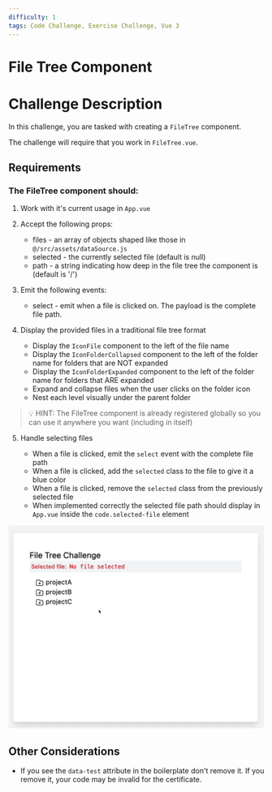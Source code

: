 ```yaml
---
difficulty: 1
tags: Code Challenge, Exercise Challenge, Vue 3
---
```


# File Tree Component

# Challenge Description

In this challenge, you are tasked with creating a `FileTree` component.

The challenge will require that you work in `FileTree.vue`.

## Requirements

### The FileTree component should:

1. Work with it's current usage in `App.vue`
2. Accept the following props:

   - files - an array of objects shaped like those in `@/src/assets/dataSource.js`
   - selected - the currently selected file (default is null)
   - path - a string indicating how deep in the file tree the component is (default is '/')

3. Emit the following events:

   - select - emit when a file is clicked on. The payload is the complete file path.

4. Display the provided files in a traditional file tree format

   - Display the `IconFile` component to the left of the file name
   - Display the `IconFolderCollapsed` component to the left of the folder name for folders that are NOT expanded
   - Display the `IconFolderExpanded` component to the left of the folder name for folders that ARE expanded
   - Expand and collapse files when the user clicks on the folder icon
   - Nest each level visually under the parent folder

> 💡 HINT: The FileTree component is already registered globally so you can use it anywhere you want (including in itself)

5. Handle selecting files

   - When a file is clicked, emit the `select` event with the complete file path
   - When a file is clicked, add the `selected` class to the file to give it a blue color
   - When a file is clicked, remove the `selected` class from the previously selected file
   - When implemented correctly the selected file path should display in `App.vue` inside the `code.selected-file` element

![Screenshot of the solution](./screenshot.gif)

## Other Considerations

- If you see the `data-test` attribute in the boilerplate don't remove it. If you remove it, your code may be invalid for the certificate.
